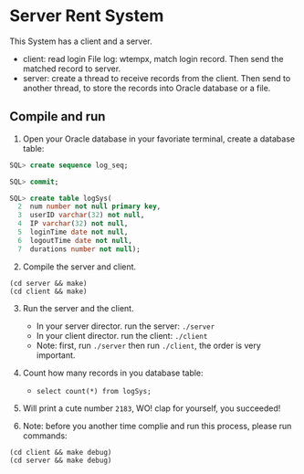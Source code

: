 # Server Rent System
    
This System has a client and a server.

- client: read login File log: wtempx, match login record. Then send the matched record to server. 
- server: create a thread to receive records from the client. Then send to another thread, to store the records into Oracle database or a file. 
  
  
## Compile and run

1. Open your Oracle database in your favoriate terminal, create a database table:
```sql
SQL> create sequence log_seq;

SQL> commit;

SQL> create table logSys(
  2  num number not null primary key,
  3  userID varchar(32) not null,
  4  IP varchar(32) not null, 
  5  loginTime date not null,
  6  logoutTime date not null,
  7  durations number not null);
```

2. Compile the server and client.
```
(cd server && make)
(cd client && make)
```

3. Run the server and the client. 
	- In your server director. run the server: `./server`
	- In your client director. run the client: `./client`
	- Note: first, run `./server` then run `./client`, the order is very important. 

4. Count how many records in you database table:
	- `select count(*) from logSys;`

5. Will print  a cute number `2183`, WO! clap for yourself, you succeeded! 
 
6. Note: before you another time complie and run this process, please run commands: 
```
(cd client && make debug)
(cd server && make debug)
```
